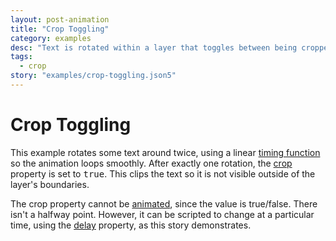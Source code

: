 ```yaml
---
layout: post-animation
title: "Crop Toggling"
category: examples
desc: "Text is rotated within a layer that toggles between being cropped or not."
tags: 
  - crop
story: "examples/crop-toggling.json5"
---
```

# Crop Toggling

This example rotates some text around twice, using a linear [timing function](/concepts/#eases) so the animation loops smoothly.  After exactly one rotation, the [crop](/properties/#crop) property is set to <samp class="boolean">true</samp>. This clips the text so it is not visible outside of the layer's boundaries. 

The crop property cannot be [animated](/properties/#animation), since the value is true/false. There isn't a halfway point. However, it can be scripted to change at a particular time, using the [delay](/properties/#delay) property, as this story demonstrates.

